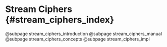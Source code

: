 # Stream Ciphers {#stream_ciphers_index}
@subpage stream_ciphers_introduction
@subpage stream_ciphers_manual
@subpage stream_ciphers_concepts
@subpage stream_ciphers_impl